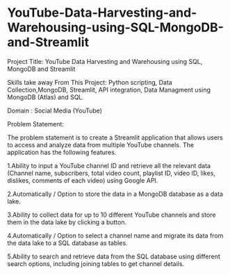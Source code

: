 # YouTube-Data-Harvesting-and-Warehousing-using-SQL-MongoDB-and-Streamlit

Project Title:
YouTube Data Harvesting and Warehousing using SQL, MongoDB and Streamlit

Skills take away From This Project:
Python scripting, Data Collection,MongoDB, Streamlit, API integration, Data Managment using MongoDB (Atlas) and SQL.

Domain : Social Media (YouTube)

Problem Statement:

The problem statement is to create a Streamlit application that allows users to access and analyze data from multiple YouTube channels. 
The application has the following features.

1.Ability to input a YouTube channel ID and retrieve all the relevant data 
(Channel name, subscribers, total video count, playlist ID, video ID, likes, dislikes, comments of each video) using Google API.

2.Automatically / Option to store the data in a MongoDB database as a data lake.

3.Ability to collect data for up to 10 different YouTube channels and store them in the data lake by clicking a button.

4.Automatically / Option to select a channel name and migrate its data from the data lake to a SQL database as tables.

5.Ability to search and retrieve data from the SQL database using different search options, including joining tables to get channel details.




